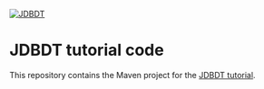 [![JDBDT](https://raw.githubusercontent.com/edrdo/jdbdt/master/src/site/resources/images/jdbdt-logo.png)](http://jdbdt.github.io)

# JDBDT tutorial code

This repository contains the Maven project for the [JDBDT tutorial](http://jdbdt.github.io/Tutorial.html).



